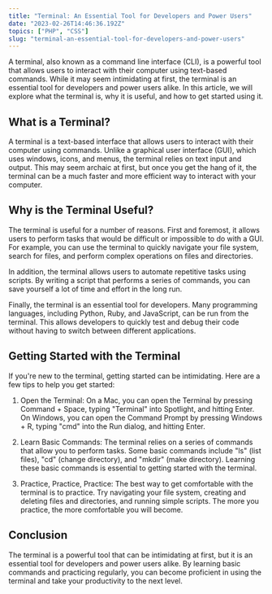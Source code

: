 ```yaml
---
title: "Terminal: An Essential Tool for Developers and Power Users"
date: "2023-02-26T14:46:36.192Z"
topics: ["PHP", "CSS"]
slug: "terminal-an-essential-tool-for-developers-and-power-users"
---
```


A terminal, also known as a command line interface (CLI), is a powerful tool that allows users to interact with their computer using text-based commands. While it may seem intimidating at first, the terminal is an essential tool for developers and power users alike. In this article, we will explore what the terminal is, why it is useful, and how to get started using it.

## What is a Terminal?

A terminal is a text-based interface that allows users to interact with their computer using commands. Unlike a graphical user interface (GUI), which uses windows, icons, and menus, the terminal relies on text input and output. This may seem archaic at first, but once you get the hang of it, the terminal can be a much faster and more efficient way to interact with your computer.

## Why is the Terminal Useful?

The terminal is useful for a number of reasons. First and foremost, it allows users to perform tasks that would be difficult or impossible to do with a GUI. For example, you can use the terminal to quickly navigate your file system, search for files, and perform complex operations on files and directories.

In addition, the terminal allows users to automate repetitive tasks using scripts. By writing a script that performs a series of commands, you can save yourself a lot of time and effort in the long run.

Finally, the terminal is an essential tool for developers. Many programming languages, including Python, Ruby, and JavaScript, can be run from the terminal. This allows developers to quickly test and debug their code without having to switch between different applications.

## Getting Started with the Terminal

If you're new to the terminal, getting started can be intimidating. Here are a few tips to help you get started:

1. Open the Terminal: On a Mac, you can open the Terminal by pressing Command + Space, typing "Terminal" into Spotlight, and hitting Enter. On Windows, you can open the Command Prompt by pressing Windows + R, typing "cmd" into the Run dialog, and hitting Enter.

2. Learn Basic Commands: The terminal relies on a series of commands that allow you to perform tasks. Some basic commands include "ls" (list files), "cd" (change directory), and "mkdir" (make directory). Learning these basic commands is essential to getting started with the terminal.

3. Practice, Practice, Practice: The best way to get comfortable with the terminal is to practice. Try navigating your file system, creating and deleting files and directories, and running simple scripts. The more you practice, the more comfortable you will become.

## Conclusion

The terminal is a powerful tool that can be intimidating at first, but it is an essential tool for developers and power users alike. By learning basic commands and practicing regularly, you can become proficient in using the terminal and take your productivity to the next level.
